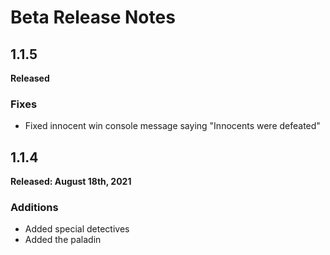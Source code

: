 # Beta Release Notes

## 1.1.5
**Released**

### Fixes
- Fixed innocent win console message saying "Innocents were defeated"

## 1.1.4
**Released: August 18th, 2021**

### Additions
- Added special detectives
- Added the paladin